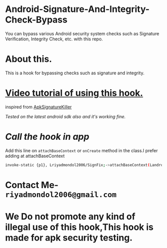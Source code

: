 # Android-Signature-And-Integrity-Check-Bypass
You can bypass various Android security system checks such as Signature Verification, Integrity Check, etc. with this repo.
# About this.
This is a hook for bypassing checks such as signature and integrity.

# [Video tutorial of using this hook.](https://youtu.be/arM8Sshr03g)

inspired from [ApkSignatureKiller](https://github.com/L-JINBIN/ApkSignatureKiller)



*Tested on the latest android sdk also and it's working fine.*


# *Call the hook in app*
Add this line on ```attachBaseContext``` or ```onCreate``` method in the class.I prefer adding at attachBaseContext

```bash
invoke-static {p1}, Lriyadmondol2006/SignFix;->attachBaseContext(Landroid/content/Context;)V
```

# Contact Me-```riyadmondol2006@gmail.com```

# We Do not promote any kind of illegal use of this hook,This hook is made for apk security testing. 
